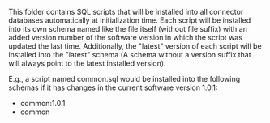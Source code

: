 This folder contains SQL scripts that will be installed into all connector databases
automatically at initialization time.
Each script will be installed into its own schema named like the file itself (without file suffix)
with an added version number of the software version in which the script was updated the last time.
Additionally, the "latest" version of each script will be installed into the "latest" schema
(A schema without a version suffix that will always point to the latest installed version).

E.g., a script named common.sql would be installed into the following schemas if
it has changes in the current software version 1.0.1:

- common:1.0.1
- common